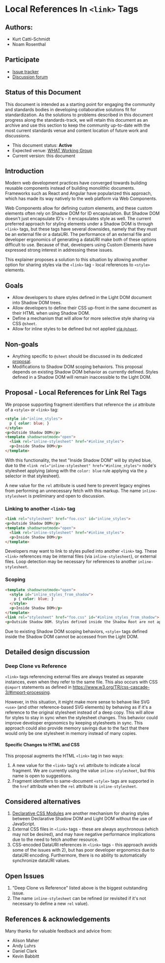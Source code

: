 # Local References In `<link>` Tags

## Authors:

- Kurt Catti-Schmidt
- Noam Rosenthal

## Participate
- [Issue tracker](https://github.com/MicrosoftEdge/MSEdgeExplainers/labels/LRLR)
- [Discussion forum](https://github.com/whatwg/html/issues/11019)

## Status of this Document

This document is intended as a starting point for engaging the community and
standards bodies in developing collaborative solutions fit for standardization.
As the solutions to problems described in this document progress along the
standards-track, we will retain this document as an archive and use this section
to keep the community up-to-date with the most current standards venue and
content location of future work and discussions.

* This document status: **Active**
* Expected venue: [WHAT Working Group](https://whatwg.org/)
* Current version: this document

## Introduction
Modern web development practices have converged towards building reusable components instead of building monolithic documents. Frameworks such as React and Angular have popularized this approach, which has made its way natively to the web platform via Web Components. 

Web Components allow for defining custom elements, and these custom elements often rely on Shadow DOM for ID encapsulation. But Shadow DOM doesn't just encapsulate ID's - it encapsulates style as well. The current preferred approach
for styling elements under a Shadow DOM is through `<link>` tags, but these tags have several downsides, namely that they must be an external file or a dataURI. The performance of an external file and developer ergonomics of generating a dataURI make both of these options difficult to use. Because of that, developers using Custom Elements have expressed strong interest in addressing these issues.

This explainer proposes a solution to this situation by allowing another option for sharing styles via the `<link>` tag - local references to `<style>` elements.

## Goals
* Allow developers to share styles defined in the Light DOM document into Shadow DOM trees.
* Allow developers to define their CSS up-front in the same document as their HTML when using Shadow DOM.
* Define a mechanism that will allow for more selective style sharing via CSS `@sheet`.
* Allow for inline styles to be defined but not applied <a href="https://github.com/MicrosoftEdge/MSEdgeExplainers/blob/main/AtSheet/explainer.md">via `@sheet`</a>.

## Non-goals
* Anything specific to `@sheet` should be discussed in its dedicated <a href="https://github.com/MicrosoftEdge/MSEdgeExplainers/blob/main/AtSheet/explainer.md">proposal</a>.
* Modifications to Shadow DOM scoping behaviors. This proposal depends on existing Shadow DOM behavior as currently defined. Styles defined in a Shadow DOM will remain inaccessible to the Light DOM.

## Proposal - Local References for Link Rel Tags

We propose supporting fragment identifiers that reference the `id` attribute of a `<style>` or `<link>` tag:

```html
<style id="inline_styles">
  p { color: blue; }
</style>
<p>Outside Shadow DOM</p>
<template shadowrootmode="open">
  <link rel="inline-stylesheet" href="#inline_styles">
  <p>Inside Shadow DOM</p>
</template>
```
With this functionality, the text "Inside Shadow DOM" will by styled blue, due to the `<link rel="inline-stylesheet" href="#inline_styles">` node's stylesheet applying (along with the `color: blue` rule applying via the `p` selector in that stylesheet).

A new value for the `rel` attribute is used here to prevent legacy engines from performing an unnecessary fetch with this markup. The name `inline-stylesheet` is preliminary and open to discussion.

### Linking to another `<link>` tag

```html
<link rel="stylesheet" href="foo.css" id="inline_styles">
<p>Outside Shadow DOM</p>
<template shadowrootmode="open">
  <link rel="inline-stylesheet" href="#inline_styles">
  <p>Inside Shadow DOM</p>
</template>
```

Developers may want to link to styles pulled into another `<link>` tag. These `<link>` references may be internal files (via `inline-stylesheet`), or external files. Loop detection may be necessary for references to another `inline-stylesheet`. 

### Scoping

```html
<template shadowrootmode="open">
  <style id="inline_styles_from_shadow">
    p { color: blue; }
  </style>
  <p>Inside Shadow DOM</p>
</template>
<link rel="stylesheet" href="foo.css" id="#inline_styles_from_shadow">
<p>Outside Shadow DOM. Styles defined inside the Shadow Root are not applied, so this text is not blue.</p>
```

Due to existing Shadow DOM scoping behaviors, `<style>` tags defined inside the Shadow DOM cannot be accessed from the Light DOM.

## Detailed design discussion

### Deep Clone vs Reference

`<link>` tags referencing external files are always treated as separate instances, even when they refer to the same file. This also occurs with CSS `@import` statements as defined in https://www.w3.org/TR/css-cascade-3/#import-processing.

However, in this situation, it might make more sense to behave like SVG `<use>` (and other reference-based SVG elements) by behaving as if it's a reference to the original stylesheet instead of a deep copy. This will allow for styles to stay in sync when the stylesheet changes.
This behavior could improve developer ergonomics by keeping stylesheets in sync. This approach could also provide memory savings due to the fact that there would only be one stylesheet in memory instead of many copies.

#### Specific Changes to HTML and CSS

This proposal augments the HTML `<link>` tag in two ways:
1. A new value for the `<link>` tag's `rel` attribute to indicate a local fragment. We are currently using the value `inline-stylesheet`, but this name is open to suggestions.
2. Fragment identifiers to same-document `<style>` tags are supported in the `href` attribute when the `rel` attribute is `inline-stylesheet`.

## Considered alternatives

1. [Declarative CSS Modules](https://github.com/MicrosoftEdge/MSEdgeExplainers/blob/main/ShadowDOM/explainer.md) are another mechanism for sharing styles between Declarative Shadow DOM and Light DOM without the use of JavaScript.
2. External CSS files in `<link>` tags - these are always asychronous (which may not be desired), and may have negative performance implications due to the need to fetch another resource.
3. CSS-encoded DataURI references in `<link>` tags - this approach avoids some of the issues with 2), but has poor developer ergonomics due to dataURI encoding. Furthermore, there is no ability to automatically synchronize dataURI values.

## Open Issues

1. "Deep Clone vs Reference" listed above is the biggest outstanding issue.
2. The name `inline-stylesheet` can be refined (or revisited if  it's not necessary to define a new `rel` value).

## References & acknowledgements
Many thanks for valuable feedback and advice from:

- Alison Maher
- Andy Luhrs
- Daniel Clark
- Kevin Babbitt
